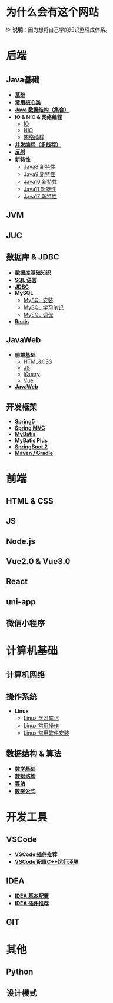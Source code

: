 
# 为什么会有这个网站

!> <b>说明</b>：因为想将自己学的知识整理成体系。

# 后端

## Java基础

* [**基础**](docs/Java/Base/base.md)
* [**常用核心类**](docs/Java/Base/commonClass.md)
* [**Java 数据结构（集合）**](docs/Java/Base/collection.md)
* **IO & NIO & 网络编程**
  * [IO](docs/Java/Base/IO.md)
  * [NIO](docs/Java/Base/NIO.md)
  * [网络编程](docs/Java/Base/NetworkProgramming.md)
* [**并发编程（多线程）**](docs/Java/Base/concurrent.md)
* [**反射**](docs/Java/Base/reflection.md)
* **新特性**
  * [Java8 新特性](docs/Java/Base/newFeatures/Java8.md)
  * [Java9 新特性](docs/Java/Base/newFeatures/Java9.md)
  * [Java10 新特性](docs/docs/Java/Base/newFeatures/Java10.md)
  * [Java11 新特性](docs/Java/Base/newFeatures/Java11.md)
  * [Java17 新特性](docs/Java/Base/newFeatures/Java12.md)

## JVM

## JUC

## 数据库 & JDBC

* [**数据库基础知识**](docs/Database/DBBase.md)
* [**SQL 语言**](docs/Database/SQL.md)
* [**JDBC**](docs/Database/JDBC.md)
* **MySQL**
  * [MySQL 安装](docs/Database/MySQLInstall.md)
  * [MySQL 学习笔记](docs/Database/MySQLNote.md)
  * [MySQL 调优](docs/C/C-Code.md)
* [**Redis**](docs/Database/Redis.md)

## JavaWeb

* **前端基础**
  * [HTML&CSS](docs/Java/JavaWeb/HTML&CSS.md)
  * [JS](docs/Java/JavaWeb/JS.md)
  * [jQuery](docs/Java/JavaWeb/jQuery.md)
  * [Vue](docs/Java/JavaWeb/Vue.md)
* [**JavaWeb**](docs/Java/JavaWeb/JavaWeb.md)

## 开发框架

* [**Spring5**](C/C-Code.md)
* [**Spring MVC**](C/C-Code.md)
* [**MyBatis**](C/C-Code.md)
* [**MyBatis Plus**](C/C-Code.md)
* [**SpringBoot 2**](C/C-Code.md)
* [**Maven / Gradle**](C/C-Code.md)

# 前端

## HTML & CSS

## JS

## Node.js

## Vue2.0 & Vue3.0

## React

## uni-app

## 微信小程序

# 计算机基础

## 计算机网络

## 操作系统

* **Linux**
  * [Linux 学习笔记](C/C-Code.md)
  * [Linux 常用操作](C/C-Code.md)
  * [Linux 常用软件安装](C/C-Code.md)

## 数据结构 & 算法

* [**数学基础**](C/C-Code.md)
* [**数据结构**](C/C-Code.md)
* [**算法**](C/C-Code.md)
* [**数学公式**](docs/Math/Math.md)

# 开发工具

## VSCode

* [**VSCode 插件推荐**](docs/Java/Base/newFeatures/Java12.md)
* [**VSCode 配置C++运行环境**](docs/Java/Base/newFeatures/Java12.md)

## IDEA
* [**IDEA 基本配置**](Java/Base/newFeatures/Java12.md)
* [**IDEA 插件推荐**](Java/Base/newFeatures/Java12.md)

## GIT

# 其他

## Python 

## 设计模式